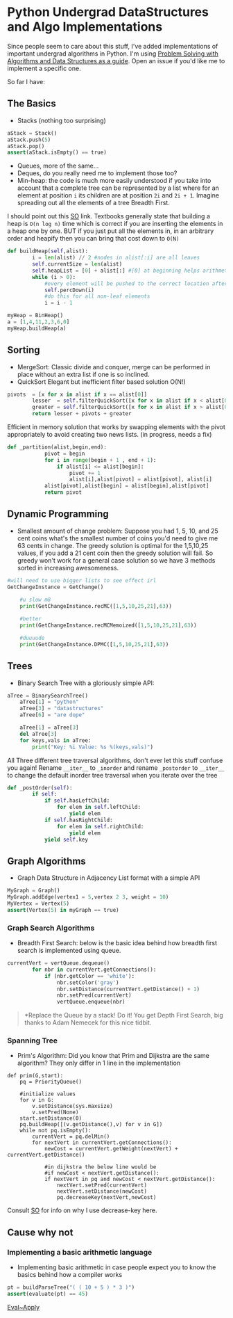 # Python Undergrad DataStructures and Algo Implementations

Since people seem to care about this stuff, I've added implementations of
important undergrad algorithms in Python. I'm using [Problem Solving with Algorithms and Data Structures as a guide](http://interactivepython.org/runestone/static/pythonds/index.html). Open an issue if you'd like me to implement a specific one.

So far I have:

## The Basics

* Stacks (nothing too surprising)
```python
aStack = Stack()
aStack.push(5)
aStack.pop()
assert(aStack.isEmpty() == true)
```
* Queues, more of the same...
* Deques, do you really need me to implement those too?
* Min-heap: the code is much more easily understood if you take into account that a complete tree can be represented by a list where for an element at position ```i``` its children are at position ```2i``` and ```2i + 1```. Imagine spreading out all the elements of a tree Breadth First.
 

I should point out this [SO](http://stackoverflow.com/questions/9755721/build-heap-complexity) link. Textbooks generally state that building a heap is ```O(n log n)``` time which is correct if you are inserting the elements in a heap one by one. BUT if you just put all the elements in, in an arbitrary order and heapify then you can bring that cost down to ```O(N)```

```python
def buildHeap(self,alist):
        i = len(alist) // 2 #nodes in alist[:i] are all leaves
        self.currentSize = len(alist)
        self.heapList = [0] + alist[:] #[0] at beginning helps arithmetic work
        while (i > 0):
            #every element will be pushed to the correct location after percdown
            self.percDown(i) 
            #do this for all non-leaf elements
            i = i - 1

myHeap = BinHeap()
a = [1,4,11,2,3,6,0]
myHeap.buildHeap(a)
```

## Sorting

* MergeSort: Classic divide and conquer, merge can be performed in place without an extra list if one is so inclined.
* QuickSort 
Elegant but inefficient filter based solution O(N!) 
```python
pivots  = [x for x in alist if x == alist[0]]
        lesser  = self.filterQuickSort([x for x in alist if x < alist[0]])
        greater = self.filterQuickSort([x for x in alist if x > alist[0]])
        return lesser + pivots + greater
```

Efficient in memory solution that works by swapping elements with the pivot appropriately to avoid creating two news lists.  (in progress, needs a fix)
```python
def _partition(alist,begin,end):
            pivot = begin
            for i in range(begin + 1 , end + 1):
                if alist[i] <= alist[begin]:
                    pivot += 1
                    alist[i],alist[pivot] = alist[pivot], alist[i]
            alist[pivot],alist[begin] = alist[begin],alist[pivot]
            return pivot
```

## Dynamic Programming
* Smallest amount of change problem: Suppose you had 1, 5, 10, and 25 cent coins what's the smallest number of coins you'd need to give me 63 cents in change. The greedy solution is optimal for the 1,5,10,25 values, if you add a 21 cent coin then the greedy solution will fail. So greedy won't work for a general case solution so we have 3 methods sorted in increasing awesomeness.

```python
#will need to use bigger lists to see effect irl
GetChangeInstance = GetChange()

    #u slow m8
    print(GetChangeInstance.recMC([1,5,10,25,21],63))
    
    #better
    print(GetChangeInstance.recMCMemoized([1,5,10,25,21],63))

    #duuuude
    print(GetChangeInstance.DPMC([1,5,10,25,21],63))
```

## Trees

* Binary Search Tree with a gloriously simple API:

```python
aTree = BinarySearchTree()
    aTree[1] = "python"
    aTree[3] = "datastructures"
    aTree[6] = "are dope"

    aTree[1] = aTree[3]
    del aTree[3]
    for keys,vals in aTree:
        print("Key: %i Value: %s %(keys,vals)")
```

All Three different tree traversal algorithms, don't ever let this stuff confuse you again! Rename ```__iter__``` to ```_inorder``` and rename ```_postorder``` to ```__iter__``` to change the default inorder tree traversal when you iterate over the tree

```python
def _postOrder(self):
        if self:
            if self.hasLeftChild:
                for elem in self.leftChild:
                    yield elem
            if self.hasRightChild:
                for elem in self.rightChild:
                    yield elem
            yield self.key
```

## Graph Algorithms

* Graph Data Structure in Adjacency List format with a simple API
```python
MyGraph = Graph()
MyGraph.addEdge(vertex1 = 5,vertex 2 3, weight = 10)
MyVertex = Vertex(5)
assert(Vertex(5) in myGraph == true)

```

### Graph Search Algorithms 

* Breadth First Search: below is the basic idea behind how breadth first search is implemented using queue.

```python
currentVert = vertQueue.dequeue()
        for nbr in currentVert.getConnections():
            if (nbr.getColor == 'white'):
                nbr.setColor('gray')
                nbr.setDistance(currentVert.getDistance() + 1)
                nbr.setPred(currentVert)
                vertQueue.enqueue(nbr)
```

>*Replace the Queue by a stack! Do it! 
You get Depth First Search, big thanks to Adam Nemecek for this nice tidbit.

### Spanning Tree
* Prim's Algorithm: Did you know that Prim and Dijkstra are the same algorithm? They only differ in 1 line in the implementation

```
def prim(G,start):
    pq = PriorityQueue()

    #initialize values
    for v in G:
        v.setDistance(sys.maxsize)
        v.setPred(None) 
    start.setDistance(0)
    pq.buildHeap([(v.getDistance(),v) for v in G])
    while not pq.isEmpty(): 
        currentVert = pq.delMin()
        for nextVert in currentVert.getConnections():
            newCost = currentVert.getWeight(nextVert) + currentVert.getDistance()
            
            #in dijkstra the below line would be
            #if newCost < nextVert.getDistance():
            if nextVert in pq and newCost < nextVert.getDistance():
                nextVert.setPred(currentVert)
                nextVert.setDistance(newCost)
                pq.decreaseKey(nextVert,newCost)
```

Consult [SO](http://stackoverflow.com/questions/9255620/why-does-dijkstras-algorithm-use-decrease-key) for info on why I use decrease-key here.


## Cause why not

### Implementing a basic arithmetic language

* Implementing basic arithmetic in case people expect you to know the basics behind how a compiler works

```python
pt = buildParseTree("( ( 10 + 5 ) * 3 )")
assert(evaluate(pt) == 45)
```


[Eval~Apply](http://www.amazon.com/Structure-Interpretation-Computer-Programs-Engineering/dp/0262510871)